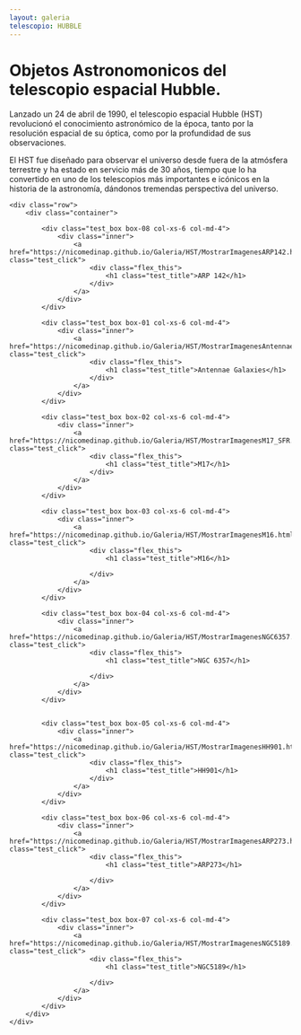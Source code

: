 ```yaml
---
layout: galeria
telescopio: HUBBLE
--- 
```


<html lang="es">
<head>
	<meta charset="utf-8">
	<meta name="description" content="Composiciones">
	<meta name="keywords" content="HTML5">
	<title>Galeria de fotos </title>

<!-- Local -->
<!-- <link rel="stylesheet" href="/Users/nicomedinap/Documents/GitHub/nicomedinap.github.io/public/css/galeria.css"> -->

<!-- Publico -->
<link rel="stylesheet" href="/public/css/Telescopios.css"> 


<style>
    .box-08 .inner {
        background-image: url('https://raw.githubusercontent.com/nicomedinap/nicomedinap.github.io/master/Galeria/HST/ARP142/ARP142.jpg');
        background-position: 50% 50%;
        background-repeat: no-repeat;
        background-size: cover;
    }
    .box-01 .inner {
        background-image: url('https://raw.githubusercontent.com/nicomedinap/nicomedinap.github.io/master/Galeria/HST/AntennaeGalaxies/AntennaeGalaxies.jpg');
        background-position: 50% 50%;
        background-repeat: no-repeat;
        background-size: cover;
    }

    .box-02 .inner {
        background-image: url('https://raw.githubusercontent.com/nicomedinap/nicomedinap.github.io/master/Galeria/HST/M17_SFR/M17_SFR.jpg');
        background-position: 50% 50%;
        background-repeat: no-repeat;
        background-size: cover;
    }
     
    .box-03 .inner {
        background-image: url('https://raw.githubusercontent.com/nicomedinap/nicomedinap.github.io/master/Galeria/HST/M16/M16.jpg');
        background-position: 50% 50%;
        background-repeat: no-repeat;
        background-size: cover;
    }

    .box-04 .inner {
        background-image: url('https://raw.githubusercontent.com/nicomedinap/nicomedinap.github.io/master/Galeria/HST/NGC6357/NGC6357.jpg');
        background-position: 50% 50%;
        background-repeat: no-repeat;
        background-size: cover;
    }

    .box-05 .inner {
        background-image: url('https://raw.githubusercontent.com/nicomedinap/nicomedinap.github.io/master/Galeria/HST/HH901/HH901.jpg');
        background-position: 50% 50%;
        background-repeat: no-repeat;
        background-size: cover;
    }

    .box-06 .inner {
        background-image: url('https://raw.githubusercontent.com/nicomedinap/nicomedinap.github.io/master/Galeria/HST/ARP273/ARP273.jpg');
        background-position: 50% 50%;
        background-repeat: no-repeat;
        background-size: cover;
    }

    .box-07 .inner {
        background-image: url('https://raw.githubusercontent.com/nicomedinap/nicomedinap.github.io/master/Galeria/HST/NGC5189/NGC5189.jpg');
        background-position: 50% 50%;
        background-repeat: no-repeat;
        background-size: cover;
    }

</style>


</head>


<h1 class="page_title">Objetos Astronomonicos del telescopio espacial Hubble.</h1>

<p> Lanzado un 24 de abril de 1990, el telescopio espacial Hubble (HST) revolucionó el conocimiento astronómico de la época, tanto por la resolución espacial de su óptica, como por la profundidad de sus observaciones.</p>

<p>El HST fue diseñado para observar el universo desde fuera de la atmósfera terrestre y ha estado en servicio más de 30 años, tiempo que lo ha convertido en uno de los telescopios más importantes e icónicos en la historia de la astronomía, dándonos tremendas perspectiva del universo.</p>

<body>

    <div class="row">
        <div class="container">

            <div class="test_box box-08 col-xs-6 col-md-4">
                <div class="inner">
                    <a href="https://nicomedinap.github.io/Galeria/HST/MostrarImagenesARP142.html" class="test_click">
                        <div class="flex_this">
                            <h1 class="test_title">ARP 142</h1>
                        </div>
                    </a>
                </div>
            </div>

            <div class="test_box box-01 col-xs-6 col-md-4">
                <div class="inner">
                    <a href="https://nicomedinap.github.io/Galeria/HST/MostrarImagenesAntennaeGalaxies.html" class="test_click">
                        <div class="flex_this">
                            <h1 class="test_title">Antennae Galaxies</h1>
                        </div>
                    </a>
                </div>
            </div>

            <div class="test_box box-02 col-xs-6 col-md-4">
                <div class="inner">
                    <a href="https://nicomedinap.github.io/Galeria/HST/MostrarImagenesM17_SFR.html" class="test_click">
                        <div class="flex_this">
                            <h1 class="test_title">M17</h1>
                        </div>
                    </a>
                </div>
            </div>

            <div class="test_box box-03 col-xs-6 col-md-4">
                <div class="inner">
                    <a href="https://nicomedinap.github.io/Galeria/HST/MostrarImagenesM16.html" class="test_click">
                        <div class="flex_this">
                            <h1 class="test_title">M16</h1>
                            
                        </div>
                    </a>
                </div>
            </div>

            <div class="test_box box-04 col-xs-6 col-md-4">
                <div class="inner">
                    <a href="https://nicomedinap.github.io/Galeria/HST/MostrarImagenesNGC6357.html" class="test_click">
                        <div class="flex_this">
                            <h1 class="test_title">NGC 6357</h1>
                            
                        </div>
                    </a>
                </div>
            </div>
    
           
            <div class="test_box box-05 col-xs-6 col-md-4">
                <div class="inner">
                    <a href="https://nicomedinap.github.io/Galeria/HST/MostrarImagenesHH901.html" class="test_click">
                        <div class="flex_this">
                            <h1 class="test_title">HH901</h1>
                        </div>
                    </a>
                </div>
            </div>

            <div class="test_box box-06 col-xs-6 col-md-4">
                <div class="inner">
                    <a href="https://nicomedinap.github.io/Galeria/HST/MostrarImagenesARP273.html" class="test_click">
                        <div class="flex_this">
                            <h1 class="test_title">ARP273</h1>
                            
                        </div>
                    </a>
                </div>
            </div>

            <div class="test_box box-07 col-xs-6 col-md-4">
                <div class="inner">
                    <a href="https://nicomedinap.github.io/Galeria/HST/MostrarImagenesNGC5189.html" class="test_click">
                        <div class="flex_this">
                            <h1 class="test_title">NGC5189</h1>
                            
                        </div>
                    </a>
                </div>
            </div>
        </div>
    </div>

</body>
</html>